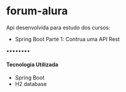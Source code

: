 # forum-alura

Api desenvolvida para estudo dos cursos: 
- Spring Boot Parte 1: Contrua uma API Rest 

••••••••
#### Tecnologia Utilizada
- Spring Boot
- H2 database
